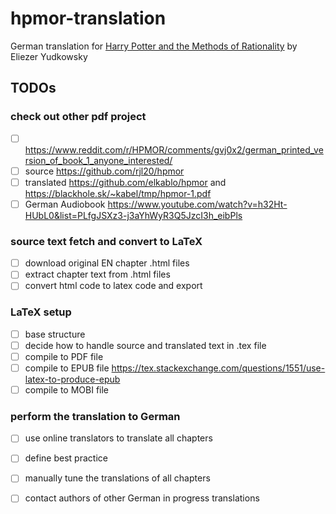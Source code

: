 # hpmor-translation
German translation for [Harry Potter and the Methods of Rationality](https://www.hpmor.com) by Eliezer Yudkowsky

## TODOs 
### check out other pdf project
- [ ] https://www.reddit.com/r/HPMOR/comments/gvj0x2/german_printed_version_of_book_1_anyone_interested/
- [ ] source     https://github.com/rjl20/hpmor
- [ ] translated https://github.com/elkablo/hpmor and https://blackhole.sk/~kabel/tmp/hpmor-1.pdf
- [ ] German Audiobook https://www.youtube.com/watch?v=h32Ht-HUbL0&list=PLfgJSXz3-j3aYhWyR3Q5JzcI3h_eibPls

### source text fetch and convert to LaTeX
- [ ] download original EN chapter .html files
- [ ] extract chapter text from .html files
- [ ] convert html code to latex code and export 

### LaTeX setup
- [ ] base structure
- [ ] decide how to handle source and translated text in .tex file
- [ ] compile to PDF file 
- [ ] compile to EPUB file https://tex.stackexchange.com/questions/1551/use-latex-to-produce-epub 
- [ ] compile to MOBI file

### perform the translation to German
- [ ] use online translators to translate all chapters
- [ ] define best practice
- [ ] manually tune the translations of all chapters
- [ ] contact authors of other German in progress translations



